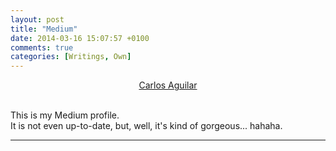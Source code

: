 ```yaml
---
layout: post
title: "Medium"
date: 2014-03-16 15:07:57 +0100
comments: true
categories: [Writings, Own]
---
```


<script async src="https://static.medium.com/embed.js"></script>
<center><a class="m-profile" href="https://medium.com/@Neko250">Carlos Aguilar</a></center><br>

This is my Medium profile.  
It is not even up-to-date, but, well, it's kind of gorgeous... hahaha.

---

